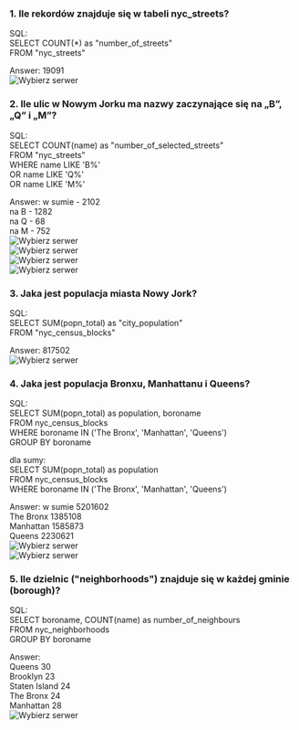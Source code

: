 ### 1. Ile rekordów znajduje się w tabeli nyc_streets?  
SQL:  
	SELECT COUNT(*) as "number_of_streets"   
	FROM "nyc_streets"  
  
Answer:	19091  
![Wybierz serwer](./img/1.png)  
  
  
### 2. Ile ulic w Nowym Jorku ma nazwy zaczynające się na „B”, „Q” i „M”?  
SQL:  
	SELECT COUNT(name) as "number_of_selected_streets"  
	FROM "nyc_streets"   
	WHERE name LIKE 'B%'  
	OR name LIKE 'Q%'  
	OR name LIKE 'M%'  
  
Answer: w sumie - 2102  
	na B - 1282  
	na Q - 68  
	na M - 752  
![Wybierz serwer](./img/2.png)  
![Wybierz serwer](./img/2_1.png)  
![Wybierz serwer](./img/2_2.png)  
![Wybierz serwer](./img/2_3.png)  
  
  
### 3. Jaka jest populacja miasta Nowy Jork?  
SQL:   
	SELECT SUM(popn_total) as "city_population"  
	FROM "nyc_census_blocks"  
  
Answer: 817502  
![Wybierz serwer](./img/3.png)  
  
  
### 4. Jaka jest populacja Bronxu, Manhattanu i Queens?  
SQL:  
	SELECT SUM(popn_total) as population, boroname  
	FROM nyc_census_blocks  
	WHERE boroname IN ('The Bronx', 'Manhattan', 'Queens')  
	GROUP BY boroname  
  
   dla sumy:  
	SELECT SUM(popn_total) as population  
	FROM nyc_census_blocks  
	WHERE boroname IN ('The Bronx', 'Manhattan', 'Queens')  
  
Answer: w sumie 	5201602  
	The Bronx	1385108  
	Manhattan	1585873  
	Queens		2230621  
![Wybierz serwer](./img/4_1.png)  
![Wybierz serwer](./img/4_2.png)  
  
  
### 5. Ile dzielnic ("neighborhoods") znajduje się w każdej gminie (borough)?  
SQL:  
	SELECT boroname, COUNT(name) as number_of_neighbours  
	FROM nyc_neighborhoods  
	GROUP BY boroname  
  
Answer:   
	Queens		30  
	Brooklyn	23  
	Staten Island	24  
	The Bronx	24  
	Manhattan	28  
![Wybierz serwer](./img/5.png)  